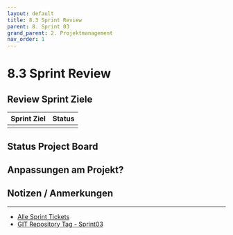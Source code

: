 ```yaml
---
layout: default
title: 8.3 Sprint Review
parent: 8. Sprint 03
grand_parent: 2. Projektmanagement
nav_order: 1
---
```


# 8.3 Sprint Review

## Review Sprint Ziele

| **Sprint Ziel** | **Status** |
| --------------- | ---------- |
|                 |            |

## Status Project Board

## Anpassungen am Projekt?

## Notizen / Anmerkungen

---

- [Alle Sprint Tickets](https://github.com/orgs/Cloud-native-engineering/projects/3/views/1?filterQuery=sprint%3A%22Sprint+3%22)
- [GIT Repository Tag - Sprint03](https://github.com/Cloud-native-engineering/sem01_aws/releases/tag/sprint-03)
